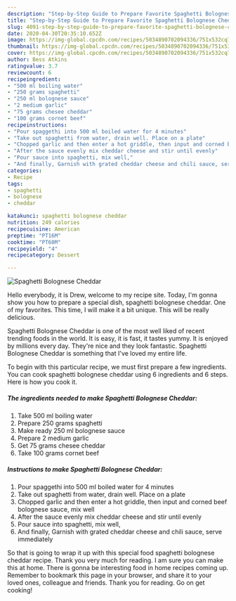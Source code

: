```yaml
---
description: "Step-by-Step Guide to Prepare Favorite Spaghetti Bolognese Cheddar"
title: "Step-by-Step Guide to Prepare Favorite Spaghetti Bolognese Cheddar"
slug: 4091-step-by-step-guide-to-prepare-favorite-spaghetti-bolognese-cheddar
date: 2020-04-30T20:35:10.652Z
image: https://img-global.cpcdn.com/recipes/5034890702094336/751x532cq70/spaghetti-bolognese-cheddar-recipe-main-photo.jpg
thumbnail: https://img-global.cpcdn.com/recipes/5034890702094336/751x532cq70/spaghetti-bolognese-cheddar-recipe-main-photo.jpg
cover: https://img-global.cpcdn.com/recipes/5034890702094336/751x532cq70/spaghetti-bolognese-cheddar-recipe-main-photo.jpg
author: Bess Atkins
ratingvalue: 3.7
reviewcount: 6
recipeingredient:
- "500 ml boiling water"
- "250 grams spaghetti"
- "250 ml bolognese sauce"
- "2 medium garlic"
- "75 grams chesee cheddar"
- "100 grams cornet beef"
recipeinstructions:
- "Pour spaggethi into 500 ml boiled water for 4 minutes"
- "Take out spaghetti from water, drain well. Place on a plate"
- "Chopped garlic and then enter a hot griddle, then input and corned beef bolognese sauce, mix well"
- "After the sauce evenly mix cheddar cheese and stir until evenly"
- "Pour sauce into spaghetti, mix well,"
- "And finally, Garnish with grated cheddar cheese and chili sauce, serve immediately"
categories:
- Recipe
tags:
- spaghetti
- bolognese
- cheddar

katakunci: spaghetti bolognese cheddar 
nutrition: 249 calories
recipecuisine: American
preptime: "PT16M"
cooktime: "PT60M"
recipeyield: "4"
recipecategory: Dessert

---
```



![Spaghetti Bolognese Cheddar](https://img-global.cpcdn.com/recipes/5034890702094336/751x532cq70/spaghetti-bolognese-cheddar-recipe-main-photo.jpg)

Hello everybody, it is Drew, welcome to my recipe site. Today, I'm gonna show you how to prepare a special dish, spaghetti bolognese cheddar. One of my favorites. This time, I will make it a bit unique. This will be really delicious.



Spaghetti Bolognese Cheddar is one of the most well liked of recent trending foods in the world. It is easy, it is fast, it tastes yummy. It is enjoyed by millions every day. They're nice and they look fantastic. Spaghetti Bolognese Cheddar is something that I've loved my entire life.


To begin with this particular recipe, we must first prepare a few ingredients. You can cook spaghetti bolognese cheddar using 6 ingredients and 6 steps. Here is how you cook it.

<!--inarticleads1-->

##### The ingredients needed to make Spaghetti Bolognese Cheddar:

1. Take 500 ml boiling water
1. Prepare 250 grams spaghetti
1. Make ready 250 ml bolognese sauce
1. Prepare 2 medium garlic
1. Get 75 grams chesee cheddar
1. Take 100 grams cornet beef




<!--inarticleads2-->

##### Instructions to make Spaghetti Bolognese Cheddar:

1. Pour spaggethi into 500 ml boiled water for 4 minutes
1. Take out spaghetti from water, drain well. Place on a plate
1. Chopped garlic and then enter a hot griddle, then input and corned beef bolognese sauce, mix well
1. After the sauce evenly mix cheddar cheese and stir until evenly
1. Pour sauce into spaghetti, mix well,
1. And finally, Garnish with grated cheddar cheese and chili sauce, serve immediately




So that is going to wrap it up with this special food spaghetti bolognese cheddar recipe. Thank you very much for reading. I am sure you can make this at home. There is gonna be interesting food in home recipes coming up. Remember to bookmark this page in your browser, and share it to your loved ones, colleague and friends. Thank you for reading. Go on get cooking!
